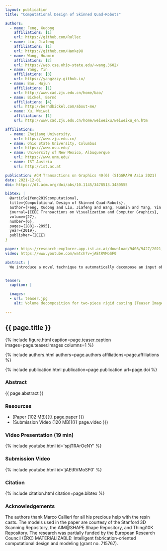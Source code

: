 ```yaml
---
layout: publication
title: "Computational Design of Skinned Quad-Robots"

authors:
  - name: Feng, Xudong
    affiliations: [1]
    url: https://github.com/Rullec
  - name: Liu, Jiafeng
    affiliations: [1]
    url: https://github.com/Hanke98
  - name: Wang, Huamin
    affiliations: [2]
    url: https://web.cse.ohio-state.edu/~wang.3602/
  - name: Yang, Yin
    affiliations: [3]
    url: https://yangzzzy.github.io/
  - name: Bao, Hujun
    affiliations: [1]
    url: http://www.cad.zju.edu.cn/home/bao/
  - name: Bickel, Bernd
    affiliations: [4]
    url: http://berndbickel.com/about-me/
  - name: Xu, Weiwei
    affiliations: [1]
    url: http://www.cad.zju.edu.cn/home/weiweixu/weiweixu_en.htm

affiliations:
  - name: Zhejiang University,
    url: https://www.zju.edu.cn/
  - name: Ohio State University, Columbus
    url: https://www.osu.edu/
  - name: University of New Mexico, Albuquerque
    url: https://www.unm.edu/	
  - name: IST Austria
    url: http://ist.ac.at

publication: ACM Transactions on Graphics 40(6) (SIGGRAPH Asia 2021)
date: 2021-12-01
doi: https://dl.acm.org/doi/abs/10.1145/3478513.3480555

bibtex: |
  @article{feng2019computational,
  title={Computational Design of Skinned Quad-Robots},
  author={Feng, Xudong and Liu, Jiafeng and Wang, Huamin and Yang, Yin and Bao, Hujun and Bickel, Bernd and Xu, Weiwei},
  journal={IEEE Transactions on Visualization and Computer Graphics},
  volume={27},
  number={6},
  pages={2881--2895},
  year={2019},
  publisher={IEEE}
}

paper: https://research-explorer.app.ist.ac.at/download/9408/9427/2021_TVCG_Feng.pdf
video: https://www.youtube.com/watch?v=jAEtRVMoSF0

abstract: |
  We introduce a novel technique to automatically decompose an input object's volume into a set of parts that can be represented by two opposite height fields. Such decomposition enables the manufacturing of individual parts using two-piece reusable rigid molds. Our decomposition strategy relies on a new energy formulation that utilizes a pre-computed signal on the mesh volume representing the accessibility for a predefined set of extraction directions. Thanks to this novel formulation, our method allows for efficient optimization of a fabrication-aware partitioning of volumes in a completely automatic way. We demonstrate the efficacy of our approach by generating valid volume partitionings for a wide range of complex objects and physically reproducing several of them.


teaser:
  caption: |

  images:
  - url: teaser.jpg
    alt: Volume decomposition for two-piece rigid casting (Teaser Image)

---
```


## {{ page.title }}

{% include figure.html caption=page.teaser.caption images=page.teaser.images columns=1 %}

{% include authors.html authors=page.authors affiliations=page.affiliations %}

{% include publication.html publication=page.publication url=page.doi %}

### Abstract

{{ page.abstract }}

### Resources

* [Paper (102 MB)]({{ page.paper }})
* [Submission Video (120 MB)]({{ page.video }})

<!--
* [Official publisher page]({{page.doi}}) &nbsp; [![ACM](ACM_logo.svg){: width="40x"}]({{page.doi}})
-->

### Video Presentation (19 min)

{% include youtube.html id='spjTRArOeNY' %}

### Submission Video

{% include youtube.html id='jAEtRVMoSF0' %}

### Citation

{% include citation.html citation=page.bibtex %}


### Acknowledgements
The authors thank Marco Callieri for all his precious help with the resin casts. The models used in the paper are courtesy of the Stanford 3D Scanning Repository, the AIM@SHAPE Shape Repository, and Thingi10K Repository. The research was partially funded by the European Research Council (ERC) MATERIALIZABLE: Intelligent fabrication-oriented computational design and modeling (grant no. 715767).
